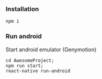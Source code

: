 ### Installation
`npm i`

### Run android
Start android emulator (Genymotion)
```
cd AwesomeProject;
npm run start;
react-native run-android
```
